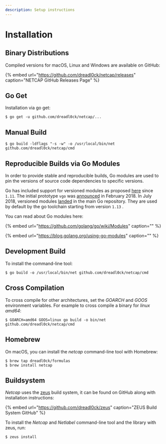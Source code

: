 ```yaml
---
description: Setup instructions
---
```


# Installation

## Binary Distributions

Compiled versions for macOS, Linux and Windows are available on GitHub:

{% embed url="https://github.com/dreadl0ck/netcap/releases" caption="NETCAP GitHub Releases Page" %}

## Go Get

Installation via go get:

```text
$ go get -u github.com/dreadl0ck/netcap/...
```

## Manual Build

```text
$ go build -ldflags "-s -w" -o /usr/local/bin/net github.com/dreadl0ck/netcap/cmd
```

## Reproducible Builds via Go Modules

In order to provide stable and reproducible builds, Go modules are used to pin the versions of source code dependencies to specific versions.

Go has included support for versioned modules as proposed [here](https://golang.org/design/24301-versioned-go) since `1.11`. The initial prototype `vgo` was [announced](https://research.swtch.com/vgo) in February 2018. In July 2018, versioned modules [landed](https://groups.google.com/d/msg/golang-dev/a5PqQuBljF4/61QK4JdtBgAJ) in the main Go repository. They are used by default by the go toolchain starting from version `1.13` .

You can read about Go modules here:

{% embed url="https://github.com/golang/go/wiki/Modules" caption="" %}

{% embed url="https://blog.golang.org/using-go-modules" caption="" %}

## Development Build

To install the command-line tool:

```text
$ go build -o /usr/local/bin/net github.com/dreadl0ck/netcap/cmd
```

## Cross Compilation

To cross compile for other architectures, set the _GOARCH_ and _GOOS_ environment variables. For example to cross compile a binary for _linux amd64_:

```text
$ GOARCH=amd64 GOOS=linux go build -o bin/net github.com/dreadl0ck/netcap/cmd
```

## Homebrew

On macOS, you can install the _netcap_ command-line tool with Homebrew:

```text
$ brew tap dreadl0ck/formulas
$ brew install netcap
```

## Buildsystem

_Netcap_ uses the [zeus](https://github.com/dreadl0ck/zeus) build system, it can be found on GitHub along with installation instructions:

{% embed url="https://github.com/dreadl0ck/zeus" caption="ZEUS Build System GitHub" %}

To install the _Netcap_ and _Netlabel_ command-line tool and the library with zeus, run:

```text
$ zeus install
```

